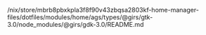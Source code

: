 /nix/store/mbrb8pbxkpla3f8f90v43zbqsa2803kf-home-manager-files/dotfiles/modules/home/ags/types/@girs/gtk-3.0/node_modules/@girs/gdk-3.0/README.md